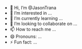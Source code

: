 - 👋 Hi, I’m @JasonTrana
- 👀 I’m interested in ...
- 🌱 I’m currently learning ...
- 💞️ I’m looking to collaborate on ...
- 📫 How to reach me ...
- 😄 Pronouns: ...
- ⚡ Fun fact: ...

<!---
JasonTrana/JasonTrana is a ✨ special ✨ repository because its `README.md` (this file) appears on your GitHub profile.
You can click the Preview link to take a look at your changes.
--->

